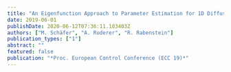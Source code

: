 ```yaml
---
title: "An Eigenfunction Approach to Parameter Estimation for 1D Diffusion Problems"
date: 2019-06-01
publishDate: 2020-06-12T07:36:11.103403Z
authors: ["M. Schäfer", "A. Ruderer", "R. Rabenstein"]
publication_types: ["1"]
abstract: ""
featured: false
publication: "*Proc. European Control Conference (ECC 19)*"
---
```


